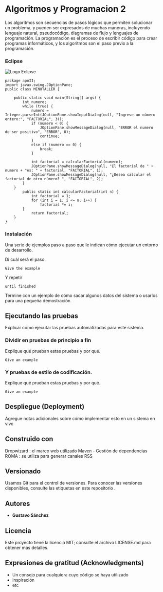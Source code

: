 
# Algoritmos y Programacion 2

Los algoritmos son secuencias de pasos lógicos que permiten solucionar un problema, y pueden ser expresados de muchas maneras, incluyendo lenguaje natural, pseudocódigo, diagramas de flujo y lenguajes de programación. La programación es el proceso de escribir código para crear programas informáticos, y los algoritmos son el paso previo a la programación. 

### Eclipse

![Logo Eclipse](https://i.ytimg.com/vi/tqzwoJ_eZAk/hqdefault.jpg)

```
package apoII;
import javax.swing.JOptionPane;
public class MENUTALLER {
	
	public static void main(String[] args) {
	    int numero;
	    while (true) {
	        numero = Integer.parseInt(JOptionPane.showInputDialog(null, "Ingrese un número entero:", "FACTORIAL", 3));
	        if (numero < 0) {
	            JOptionPane.showMessageDialog(null, "ERROR el numero de ser positivo", "ERROR", 0);
	            continue;
	        }
	        else if (numero == 0) {
	            break;
	        }
	        
	        int factorial = calcularFactorial(numero);
	        JOptionPane.showMessageDialog(null, "El factorial de " + numero + "es: " + factorial, "FACTORIAL", 1);
	        JOptionPane.showMessageDialog(null, "¿Desea calcular el factorial de otro número? ", "FACTORIAL", 2);
	    }
	}
		public static int calcularFactorial(int n) {
			int factorial = 1;
			for (int i = 1; i <= n; i++) {
				factorial *= i;
	    }
			return factorial;
	}
}
```

### Instalación

Una serie de ejemplos paso a paso que le indican cómo ejecutar un entorno de desarrollo.

Di cuál será el paso.

```
Give the example
```

Y repetir

```
until finished
```

Termine con un ejemplo de cómo sacar algunos datos del sistema o usarlos para una pequeña demostración.

## Ejecutando las pruebas

Explicar cómo ejecutar las pruebas automatizadas para este sistema.

### Dividir en pruebas de principio a fin

Explique qué prueban estas pruebas y por qué.

```
Give an example
```

### Y pruebas de estilo de codificación.

Explique qué prueban estas pruebas y por qué.

```
Give an example
```

## Despliegue (Deployment)

Agregue notas adicionales sobre cómo implementar esto en un sistema en vivo


## Construido con

Dropwizard : el marco web utilizado
Maven - Gestión de dependencias
ROMA : se utiliza para generar canales RSS

## Versionado

Usamos Git para el control de versiones. Para conocer las versiones disponibles, consulte las etiquetas en este repositorio .

## Autores

* **Gustavo Sánchez** 


## Licencia

Este proyecto tiene la licencia MIT; consulte el archivo LICENSE.md para obtener más detalles.

## Expresiones de gratitud (Acknowledgments)

* Un consejo para cualquiera cuyo código se haya utilizado
* Inspiración
* etc
